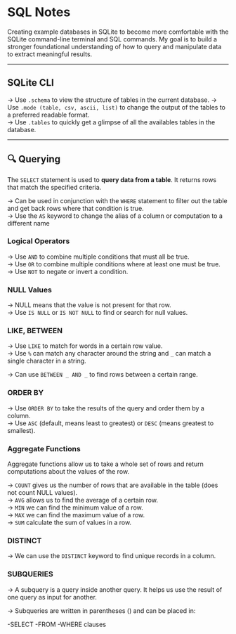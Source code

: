 # SQL Notes

Creating example databases in SQLite to become more comfortable with the SQLite command-line terminal and SQL commands. My goal is to build a stronger foundational understanding of how to query and manipulate data to extract meaningful results.

---

## SQLite CLI

-> Use `.schema` to view the structure of tables in the current database.
-> Use `.mode (table, csv, ascii, list)` to change the output of the tables to a preferred readable format.  
-> Use `.tables` to quickly get a glimpse of all the availables tables in the database.

---

## 🔍 Querying

The `SELECT` statement is used to **query data from a table**. It returns rows that match the specified criteria.

-> Can be used in conjunction with the `WHERE` statement to filter out the table and get back rows where that condition is true.  
-> Use the `AS` keyword to change the alias of a column or computation to a different name

### Logical Operators

-> Use `AND` to combine multiple conditions that must all be true.  
-> Use `OR` to combine multiple conditions where at least one must be true.  
-> Use `NOT` to negate or invert a condition.

### NULL Values

-> NULL means that the value is not present for that row.  
-> Use `IS NULL` or `IS NOT NULL` to find or search for null values.

### LIKE, BETWEEN

-> Use `LIKE` to match for words in a certain row value.  
-> Use `%` can match any character around the string and `_` can match a single character in a string.

-> Can use `BETWEEN _ AND _` to find rows between a certain range.

### ORDER BY

-> Use `ORDER BY` to take the results of the query and order them by a column.  
-> Use `ASC` (default, means least to greatest) or `DESC` (means greatest to smallest).

### Aggregate Functions

Aggregate functions allow us to take a whole set of rows and return computations about the values of the row.

-> `COUNT` gives us the number of rows that are available in the table (does not count NULL values).  
-> `AVG` allows us to find the average of a certain row.  
-> `MIN` we can find the minimum value of a row.  
-> `MAX` we can find the maximum value of a row.  
-> `SUM` calculate the sum of values in a row.

### DISTINCT

-> We can use the `DISTINCT` keyword to find unique records in a column.

### SUBQUERIES

-> A subquery is a query inside another query. It helps us use the result of one query as input for another.

-> Subqueries are written in parentheses () and can be placed in:

-SELECT
-FROM
-WHERE clauses
